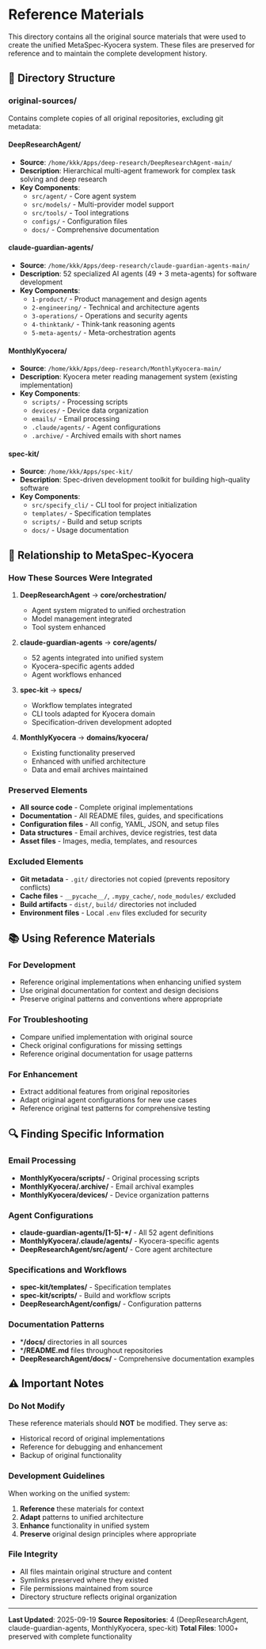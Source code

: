# Reference Materials

This directory contains all the original source materials that were used to create the unified MetaSpec-Kyocera system. These files are preserved for reference and to maintain the complete development history.

## 📁 Directory Structure

### original-sources/
Contains complete copies of all original repositories, excluding git metadata:

#### DeepResearchAgent/
- **Source**: `/home/kkk/Apps/deep-research/DeepResearchAgent-main/`
- **Description**: Hierarchical multi-agent framework for complex task solving and deep research
- **Key Components**:
  - `src/agent/` - Core agent system
  - `src/models/` - Multi-provider model support
  - `src/tools/` - Tool integrations
  - `configs/` - Configuration files
  - `docs/` - Comprehensive documentation

#### claude-guardian-agents/
- **Source**: `/home/kkk/Apps/deep-research/claude-guardian-agents-main/`
- **Description**: 52 specialized AI agents (49 + 3 meta-agents) for software development
- **Key Components**:
  - `1-product/` - Product management and design agents
  - `2-engineering/` - Technical and architecture agents
  - `3-operations/` - Operations and security agents
  - `4-thinktank/` - Think-tank reasoning agents
  - `5-meta-agents/` - Meta-orchestration agents

#### MonthlyKyocera/
- **Source**: `/home/kkk/Apps/deep-research/MonthlyKyocera-main/`
- **Description**: Kyocera meter reading management system (existing implementation)
- **Key Components**:
  - `scripts/` - Processing scripts
  - `devices/` - Device data organization
  - `emails/` - Email processing
  - `.claude/agents/` - Agent configurations
  - `.archive/` - Archived emails with short names

#### spec-kit/
- **Source**: `/home/kkk/Apps/spec-kit/`
- **Description**: Spec-driven development toolkit for building high-quality software
- **Key Components**:
  - `src/specify_cli/` - CLI tool for project initialization
  - `templates/` - Specification templates
  - `scripts/` - Build and setup scripts
  - `docs/` - Usage documentation

## 🔄 Relationship to MetaSpec-Kyocera

### How These Sources Were Integrated

1. **DeepResearchAgent** → **core/orchestration/**
   - Agent system migrated to unified orchestration
   - Model management integrated
   - Tool system enhanced

2. **claude-guardian-agents** → **core/agents/**
   - 52 agents integrated into unified system
   - Kyocera-specific agents added
   - Agent workflows enhanced

3. **spec-kit** → **specs/**
   - Workflow templates integrated
   - CLI tools adapted for Kyocera domain
   - Specification-driven development adopted

4. **MonthlyKyocera** → **domains/kyocera/**
   - Existing functionality preserved
   - Enhanced with unified architecture
   - Data and email archives maintained

### Preserved Elements

- **All source code** - Complete original implementations
- **Documentation** - All README files, guides, and specifications
- **Configuration files** - All config, YAML, JSON, and setup files
- **Data structures** - Email archives, device registries, test data
- **Asset files** - Images, media, templates, and resources

### Excluded Elements

- **Git metadata** - `.git/` directories not copied (prevents repository conflicts)
- **Cache files** - `__pycache__/`, `.mypy_cache/`, `node_modules/` excluded
- **Build artifacts** - `dist/`, `build/` directories not included
- **Environment files** - Local `.env` files excluded for security

## 📚 Using Reference Materials

### For Development
- Reference original implementations when enhancing unified system
- Use original documentation for context and design decisions
- Preserve original patterns and conventions where appropriate

### For Troubleshooting
- Compare unified implementation with original source
- Check original configurations for missing settings
- Reference original documentation for usage patterns

### For Enhancement
- Extract additional features from original repositories
- Adapt original agent configurations for new use cases
- Reference original test patterns for comprehensive testing

## 🔍 Finding Specific Information

### Email Processing
- **MonthlyKyocera/scripts/** - Original processing scripts
- **MonthlyKyocera/.archive/** - Email archival examples
- **MonthlyKyocera/devices/** - Device organization patterns

### Agent Configurations
- **claude-guardian-agents/[1-5]-*/** - All 52 agent definitions
- **MonthlyKyocera/.claude/agents/** - Kyocera-specific agents
- **DeepResearchAgent/src/agent/** - Core agent architecture

### Specifications and Workflows
- **spec-kit/templates/** - Specification templates
- **spec-kit/scripts/** - Build and workflow scripts
- **DeepResearchAgent/configs/** - Configuration patterns

### Documentation Patterns
- ***/docs/** directories in all sources
- ***/README.md** files throughout repositories
- **DeepResearchAgent/docs/** - Comprehensive documentation examples

## ⚠️ Important Notes

### Do Not Modify
These reference materials should **NOT** be modified. They serve as:
- Historical record of original implementations
- Reference for debugging and enhancement
- Backup of original functionality

### Development Guidelines
When working on the unified system:
1. **Reference** these materials for context
2. **Adapt** patterns to unified architecture
3. **Enhance** functionality in unified system
4. **Preserve** original design principles where appropriate

### File Integrity
- All files maintain original structure and content
- Symlinks preserved where they existed
- File permissions maintained from source
- Directory structure reflects original organization

---

**Last Updated**: 2025-09-19
**Source Repositories**: 4 (DeepResearchAgent, claude-guardian-agents, MonthlyKyocera, spec-kit)
**Total Files**: 1000+ preserved with complete functionality